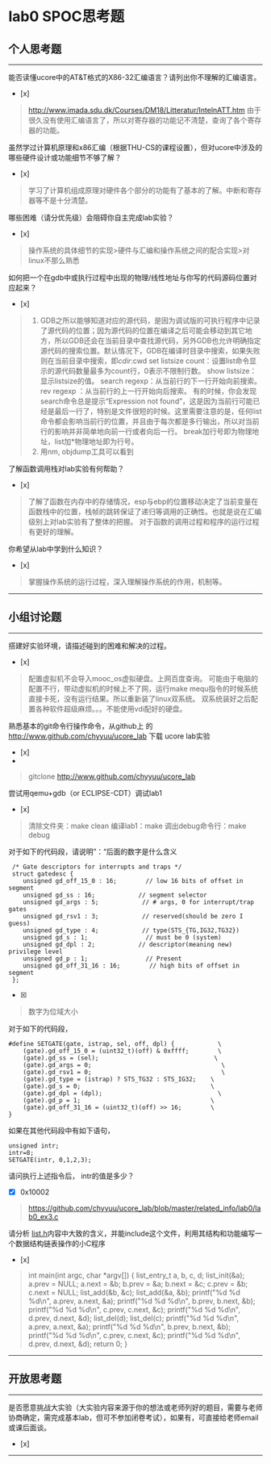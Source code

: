 # lab0 SPOC思考题

## 个人思考题

---

能否读懂ucore中的AT&T格式的X86-32汇编语言？请列出你不理解的汇编语言。
- [x]  

>  http://www.imada.sdu.dk/Courses/DM18/Litteratur/IntelnATT.htm
>  由于很久没有使用汇编语言了，所以对寄存器的功能记不清楚，查询了各个寄存器的功能。

虽然学过计算机原理和x86汇编（根据THU-CS的课程设置），但对ucore中涉及的哪些硬件设计或功能细节不够了解？
- [x]  

> 学习了计算机组成原理对硬件各个部分的功能有了基本的了解。中断和寄存器等不是十分清楚。


哪些困难（请分优先级）会阻碍你自主完成lab实验？
- [x]  

>   操作系统的具体细节的实现>硬件与汇编和操作系统之间的配合实现>对linux不那么熟悉

如何把一个在gdb中或执行过程中出现的物理/线性地址与你写的代码源码位置对应起来？
- [x]  

> 1. GDB之所以能够知道对应的源代码，是因为调试版的可执行程序中记录了源代码的位置；因为源代码的位置在编译之后可能会移动到其它地方，所以GDB还会在当前目录中查找源代码，另外GDB也允许明确指定源代码的搜索位置。默认情况下，GDB在编译时目录中搜索，如果失败则在当前目录中搜索，即$cdir:$cwd
set listsize count：设置list命令显示的源代码数量最多为count行，0表示不限制行数。
show listsize：显示listsize的值。
search regexp：从当前行的下一行开始向前搜索。
rev regexp ：从当前行的上一行开始向后搜索。
有的时候，你会发现search命令总是提示“Expression not found”，这是因为当前行可能已经是最后一行了，特别是文件很短的时候。这里需要注意的是，任何list命令都会影响当前行的位置，并且由于每次都是多行输出，所以对当前行的影响并非简单地向前一行或者向后一行。
break加行号即为物理地址，list加*物理地址即为行号。
> 2. 用nm, objdump工具可以看到

了解函数调用栈对lab实验有何帮助？
- [x]  

> 了解了函数在内存中的存储情况，esp与ebp的位置移动决定了当前变量在函数栈中的位置，栈帧的跳转保证了递归等调用的正确性。也就是说在汇编级别上对lab实验有了整体的把握。
> 对于函数的调用过程和程序的运行过程有更好的理解。


你希望从lab中学到什么知识？
- [x]  

>   掌握操作系统的运行过程，深入理解操作系统的作用，机制等。

---

## 小组讨论题

---

搭建好实验环境，请描述碰到的困难和解决的过程。
- [x]  

> 配置虚拟机不会导入mooc_os虚拟硬盘。上网百度查询。
可能由于电脑的配置不行，带动虚拟机的时候上不了网，运行make mequ指令的时候系统直接卡死，没有运行结果。所以重新装了linux双系统。
双系统装好之后配置各种软件超级麻烦。。。不能使用vdi配好的硬盘。

熟悉基本的git命令行操作命令，从github上
的 http://www.github.com/chyyuu/ucore_lab 下载
ucore lab实验
- [x]  
-
> gitclone http://www.github.com/chyyuu/ucore_lab

尝试用qemu+gdb（or ECLIPSE-CDT）调试lab1
- [x]   

> 清除文件夹：make clean 
> 编译lab1：make 
> 调出debug命令行：make debug

对于如下的代码段，请说明”：“后面的数字是什么含义
```
 /* Gate descriptors for interrupts and traps */
 struct gatedesc {
    unsigned gd_off_15_0 : 16;        // low 16 bits of offset in segment
    unsigned gd_ss : 16;            // segment selector
    unsigned gd_args : 5;            // # args, 0 for interrupt/trap gates
    unsigned gd_rsv1 : 3;            // reserved(should be zero I guess)
    unsigned gd_type : 4;            // type(STS_{TG,IG32,TG32})
    unsigned gd_s : 1;                // must be 0 (system)
    unsigned gd_dpl : 2;            // descriptor(meaning new) privilege level
    unsigned gd_p : 1;                // Present
    unsigned gd_off_31_16 : 16;        // high bits of offset in segment
 };
 ```

- [x]  

> 数字为位域大小

对于如下的代码段，
```
#define SETGATE(gate, istrap, sel, off, dpl) {            \
    (gate).gd_off_15_0 = (uint32_t)(off) & 0xffff;        \
    (gate).gd_ss = (sel);                                \
    (gate).gd_args = 0;                                    \
    (gate).gd_rsv1 = 0;                                    \
    (gate).gd_type = (istrap) ? STS_TG32 : STS_IG32;    \
    (gate).gd_s = 0;                                    \
    (gate).gd_dpl = (dpl);                                \
    (gate).gd_p = 1;                                    \
    (gate).gd_off_31_16 = (uint32_t)(off) >> 16;        \
}
```
如果在其他代码段中有如下语句，
```
unsigned intr;
intr=8;
SETGATE(intr, 0,1,2,3);
```
请问执行上述指令后， intr的值是多少？

- [x]  0x10002

> https://github.com/chyyuu/ucore_lab/blob/master/related_info/lab0/lab0_ex3.c

请分析 [list.h](https://github.com/chyyuu/ucore_lab/blob/master/labcodes/lab2/libs/list.h)内容中大致的含义，并能include这个文件，利用其结构和功能编写一个数据结构链表操作的小C程序
- [x]  

>   int main(int argc, char *argv[])
  {
      list_entry_t a, b, c, d;
      list_init(&a);
      a.prev = NULL;
      a.next = &b;
      b.prev = &a;
      b.next = &c;
      c.prev = &b;
      c.next = NULL;
      list_add(&b, &c);
      list_add(&a, &b);
      printf("%d %d %d\n", a.prev, a.next, &a);
      printf("%d %d %d\n", b.prev, b.next, &b);
      printf("%d %d %d\n", c.prev, c.next, &c);
      printf("%d %d %d\n", d.prev, d.next, &d);
      list_del(d);
      list_del(c);
      printf("%d %d %d\n", a.prev, a.next, &a);
      printf("%d %d %d\n", b.prev, b.next, &b);
      printf("%d %d %d\n", c.prev, c.next, &c);
      printf("%d %d %d\n", d.prev, d.next, &d);
      return 0;
  }

---

## 开放思考题

---

是否愿意挑战大实验（大实验内容来源于你的想法或老师列好的题目，需要与老师协商确定，需完成基本lab，但可不参加闭卷考试），如果有，可直接给老师email或课后面谈。
- [x]  

>  

---
